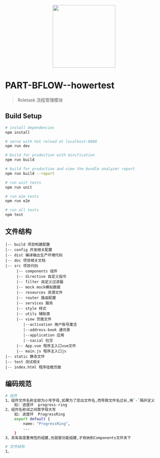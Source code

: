 <p align="center">
    <a href="https://www.roletask.com">
        <img width="200" src="http://www.roletask.com/img/1234.png">
    </a>
</p>

# PART-BFLOW--howertest

> Roletask 流程管理模块

## Build Setup

``` bash
# install dependencies
npm install

# serve with hot reload at localhost:8080
npm run dev

# build for production with minification
npm run build

# build for production and view the bundle analyzer report
npm run build --report

# run unit tests
npm run unit

# run e2e tests
npm run e2e

# run all tests
npm test
```

## 文件结构
```
|-- build 项目构建配置
|-- config 开发相关配置
|-- dist 编译输出生产环境代码
|-- doc 项目相关文档
|-- src 项目代码
     |-- components 组件
	 |-- directive 自定义指令
	 |-- filter 自定义过滤器
     |-- mock mock模拟数据
	 |-- resources 资源文件
	 |-- router 路由配置
	 |-- services 服务
	 |-- style 样式
	 |-- utils 辅助类
	 |-- view 页面文件
	 	|--activation 用户账号激活
		|--address-book 通讯录
		|--application 应用
		|--sacial 社交
	 |-- App.vue 程序主入口vue文件
	 |-- main.js 程序主入口js
|-- static 静态文件
|-- test 测试相关
|-- index.html 程序挂载页面

```

## 编码规范
``` bash
# 组件
1、组件文件名称全部为小写字母,如果为了突出文件名,而导致文件名过长,用`-`隔开定义
	如: 进度环  progress-ring
2、组件名称词之间首字母大写
	如: 进度环  ProgressRing
	export default {
    	name: "ProgressRing",
		...
	}
3、具有高度重用性的组建,也就是功能组建,才收纳到Components文件夹下

# 文件结构
1、
   
```